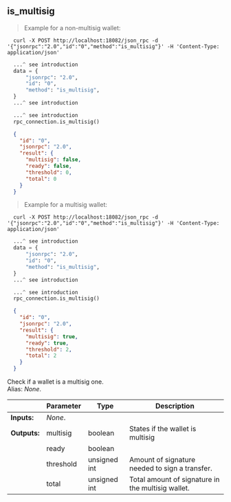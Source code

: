 ## **is_multisig**

> Example for a non-multisig wallet:

```shell
  curl -X POST http://localhost:18082/json_rpc -d '{"jsonrpc":"2.0","id":"0","method":"is_multisig"}' -H 'Content-Type: application/json'
```
```python
  ...^ see introduction
  data = {
      "jsonrpc": "2.0",
      "id": "0",
      "method": "is_multisig",
  }
  ...^ see introduction
```
```py
  ...^ see introduction
  rpc_connection.is_multisig()
```
```json
  {
    "id": "0",
    "jsonrpc": "2.0",
    "result": {
      "multisig": false,
      "ready": false,
      "threshold": 0,
      "total": 0
    }
  }
```

> Example for a multisig wallet:

```shell
  curl -X POST http://localhost:18082/json_rpc -d '{"jsonrpc":"2.0","id":"0","method":"is_multisig"}' -H 'Content-Type: application/json'                  
```
```python
  ...^ see introduction
  data = {
      "jsonrpc": "2.0",
      "id": "0",
      "method": "is_multisig",
  }
  ...^ see introduction
```
```py
  ...^ see introduction
  rpc_connection.is_multisig()
```
```json
  {
    "id": "0",
    "jsonrpc": "2.0",
    "result": {
      "multisig": true,
      "ready": true,
      "threshold": 2,
      "total": 2
    }
  }
```
Check if a wallet is a multisig one.  
Alias: *None*.  

|             | Parameter | Type         | Description
| ---         | ---       | ---          | ---
|**Inputs:**  | *None*.   |              |
|**Outputs:** | multisig  | boolean      | States if the wallet is multisig
|             | ready     | boolean      | 
|             | threshold | unsigned int | Amount of signature needed to sign a transfer.
|             | total     | unsigned int | Total amount of signature in the multisig wallet.
